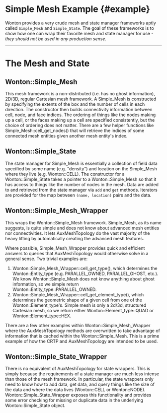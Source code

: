 # Simple Mesh Example    {#example}

Wonton provides a very crude mesh and state manager frameworks aptly
called `Simple_Mesh` and `Simple_State`.  The goal of these frameworks
is to show how one can wrap their favorite mesh and state manager for
use - _they should not be used in any production sense._

----

# The Mesh and State

## Wonton::Simple_Mesh

This mesh framework is a non-distributed (i.e. has no ghost
information), 2D/3D, regular Cartesian mesh framework.  A Simple_Mesh is
constructed by specifying the extents of the box and the number of
cells in each direction.  The constructor then builds connectivity
information between cell, node, and face indices.  The ordering of
things like the nodes making up a cell, or the faces making up a cell
are specified consistently, but the choice of ordering does not
matter.  There are a few helper functions like
Simple_Mesh::cell_get_nodes() that will retrieve the indices
of some connected mesh entities given another mesh entity's index.

## Wonton::Simple_State

The state manager for Simple_Mesh is essentially a collection
of field data specified by some name (e.g. "density") and location on
the Simple_Mesh where they live (e.g. Wonton::CELL).  The
constructor for a Wonton::Simple_State takes a pointer to a
Wonton::Simple_Mesh so that it has access to things like the number
of nodes in the mesh.  Data are added to and retrieved from the state
manager via `add` and `get` methods.  Iterators are provided for the
map between `(name, location)` pairs and the data.

## Wonton::Simple_Mesh_Wrapper

This wraps the Wonton::Simple_Mesh framework.  Simple_Mesh, as its
name suggests, is quite simple and does not know about advanced mesh
entities nor connectivities.  It lets AuxMeshTopology do the vast
majority of the heavy lifting by automatically creating the advanced
mesh features.

Where possible, Simple_Mesh_Wrapper provides quick and efficient
answers to queries that AuxMeshTopology would otherwise solve in a
general sense.  Two trivial examples are:

1. Wonton::Simple_Mesh_Wrapper::cell_get_type(), which determines the
   Wonton::Entity_type (e.g. PARALLEL_OWNED, PARALLEL_GHOST, etc.).
   We know Wonton::Simple_Mesh does not know anything about ghost
   information, so we simple return Wonton::Entity_type::PARALLEL_OWNED.
2. Wonton::Simple_Mesh_Wrapper::cell_get_element_type(), which
   determines the geometric shape of a given cell from one of the
   Wonton::Element_type's.  Simple mesh is only a 2d/3d, structured
   Cartesian mesh, so we return either Wonton::Element_type::QUAD 
   or  Wonton::Element_type::HEX.

There are a few other examples within Wonton::Simple_Mesh_Wrapper
where the AuxMeshTopology methods are overwritten to take advantage of
information that is cached within the Wonton::Simple_Mesh.  This is a
prime example of how the CRTP and AuxMeshTopology are intended to be
used.  

## Wonton::Simple_State_Wrapper

There is no equivalent of AuxMeshTopology for state wrappers.  This is
simply because the requirements of a state manager are much less
intense than those of the mesh framework.  In particular, the state
wrappers only need to know how to add data, get data, and query things
like the size of the data and where the data lives (Wonton::CELL or
Wonton::NODE).  Wonton::Simple_State_Wrapper exposes this
functionality and provides some error checking for missing or
duplicate data in the underlying Wonton::Simple_State object.

